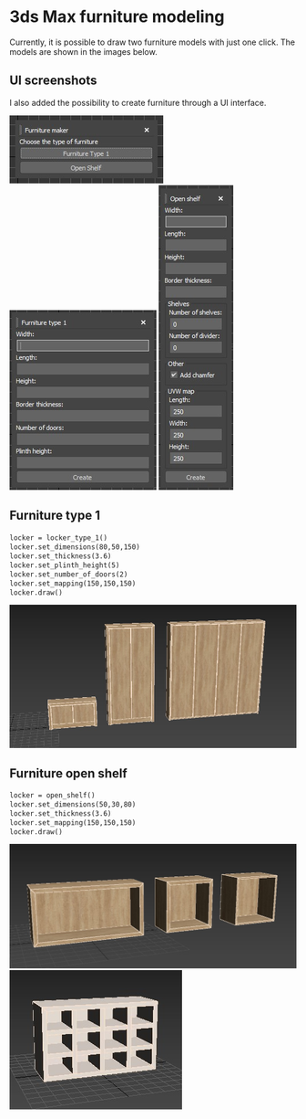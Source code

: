 # 3ds Max furniture modeling
Currently, it is possible to draw two furniture models with just one click. The models are shown in the images below.

## UI screenshots

I also added the possibility to create furniture through a UI interface.

![User interface 1](/screenshot/ui_1.jpg)
![User interface 1](/screenshot/ui_2.jpg)
![User interface 1](/screenshot/ui_4.jpg)

## Furniture type 1

```
locker = locker_type_1()
locker.set_dimensions(80,50,150)
locker.set_thickness(3.6)
locker.set_plinth_height(5)
locker.set_number_of_doors(2)
locker.set_mapping(150,150,150)
locker.draw()
```

![Furniture type 1](/screenshot/Screenshot_2.jpg)


## Furniture open shelf

```
locker = open_shelf()
locker.set_dimensions(50,30,80)
locker.set_thickness(3.6)
locker.set_mapping(150,150,150)
locker.draw()
```

![Furniture open shelf](/screenshot/Screenshot_1.jpg)
![Furniture open shelf](/screenshot/open_shelf_1.jpg)
